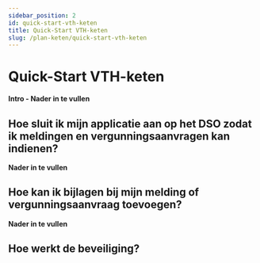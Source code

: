 ```yaml
---
sidebar_position: 2
id: quick-start-vth-keten
title: Quick-Start VTH-keten
slug: /plan-keten/quick-start-vth-keten
---
```


# Quick-Start VTH-keten

__________Intro - Nader in te vullen__________

## Hoe sluit ik mijn applicatie aan op het DSO zodat ik meldingen en vergunningsaanvragen kan indienen?

__________Nader in te vullen__________

## Hoe kan ik bijlagen bij mijn melding of vergunningsaanvraag toevoegen?

__________Nader in te vullen__________

## Hoe werkt de beveiliging?